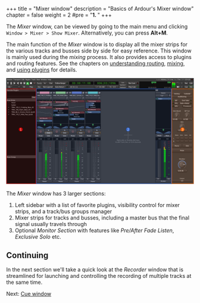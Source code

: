 +++
title = "Mixer window"
description = "Basics of Ardour's Mixer window"
chapter = false
weight = 2
#pre = "<b>1. </b>"
+++

The _Mixer_ window, can be viewed by going to the main menu and clicking
`Window > Mixer > Show Mixer`. Alternatively, you can press **Alt+M**.

The main function of the _Mixer_ window is to display all the mixer strips for
the various tracks and busses side by side for easy reference. This window is
mainly used during the _mixing_ process. It also provides access to plugins and
routing features. See the chapters on [understanding
routing](en/recording-audio/understanding-routing/),
[mixing](en/mixing-sessions/mixing-levels/), and [using
plugins](en/mixing-sessions/using-plugins/) for details.

![Mixer Window](en/mixer-window-sections.png)

The _Mixer_ window has 3 larger sections:

1. Left sidebar with a list of favorite plugins, visibility control for mixer
strips, and a track/bus groups manager
2. Mixer strips for tracks and busses, including a master bus that the final
signal usually travels through
3. Optional _Monitor Section_ with features like _Pre/After Fade Listen_,
_Exclusive Solo_ etc.

## Continuing

In the next section we'll take a quick look at the _Recorder_ window that is
streamlined for launching and controlling the recording of multiple tracks at
the same time.

Next: [Cue window](../cue-window)